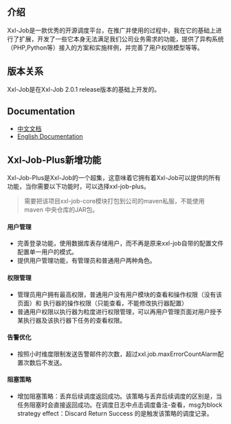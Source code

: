 ## 介绍
Xxl-Job是一款优秀的开源调度平台，在推广并使用的过程中，我在它的基础上进行了扩展，开发了一些它本身无法满足我们公司业务需求的功能，提供了异构系统（PHP,Python等）接入的方案和实施样例，并完善了用户权限模型等等。

## 版本关系
Xxl-Job是在Xxl-Job 2.0.1 release版本的基础上开发的。
## Documentation
- [中文文档](http://www.xuxueli.com/xxl-job/)
- [English Documentation](http://www.xuxueli.com/xxl-job/en/)

## Xxl-Job-Plus新增功能
Xxl-Job-Plus是Xxl-Job的一个超集，这意味着它拥有着Xxl-Job可以提供的所有功能，当你需要以下功能时，可以选择xxl-job-plus。
> 需要把该项目xxl-job-core模块打包到公司的maven私服，不能使用 maven 中央仓库的JAR包。
#### 用户管理
  - 完善登录功能，使用数据库表存储用户，而不再是原来xxl-job自带的配置文件配置单一用户的模式。
  - 提供用户管理功能，有管理员和普通用户两种角色。

#### 权限管理
  - 管理员用户拥有最高权限，普通用户没有用户模块的查看和操作权限（没有该页面）和 执行器的操作权限（只能查看，不能修改执行器配置）
  - 普通用户权限以执行器为粒度进行权限管理，可以再用户管理页面对用户授予某执行器及该执行器下任务的查看权限。

#### 告警优化
  - 按照小时维度限制发送告警邮件的次数，超过xxl.job.maxErrorCountAlarm配置次数后不发送。
  
#### 阻塞策略
  - 增加阻塞策略：丢弃后续调度返回成功。该策略与丢弃后续调度的区别是，当任务阻塞时会直接返回成功。在调度日志中点击调度备注-查看，msg为block strategy effect：Discard Return Success 的是触发该策略的调度记录。
  